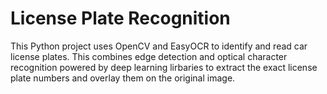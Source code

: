 # License Plate Recognition


This Python project uses OpenCV and EasyOCR to identify and read car license plates.
This combines edge detection and optical character recognition powered by deep learning lirbaries to extract the exact license plate numbers and overlay them on the original image.

